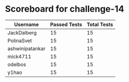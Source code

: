 # Scoreboard for challenge-14
| Username   | Passed Tests | Total Tests |
|------------|--------------|-------------|
| JackDalberg | 15 | 15 |
| PolinaSvet | 15 | 15 |
| ashwinipatankar | 15 | 15 |
| mick4711 | 15 | 15 |
| odelbos | 15 | 15 |
| y1hao | 15 | 15 |
